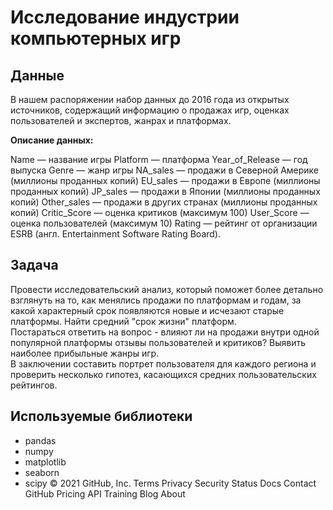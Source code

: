 # Исследование индустрии компьютерных игр

## Данные
В нашем распоряжении набор данных до 2016 года из открытых источников, содержащий информацию о продажах игр, оценках пользователей и экспертов, жанрах и платформах.

**Описание данных:**

Name — название игры
Platform — платформа
Year_of_Release — год выпуска
Genre — жанр игры
NA_sales — продажи в Северной Америке (миллионы проданных копий)
EU_sales — продажи в Европе (миллионы проданных копий)
JP_sales — продажи в Японии (миллионы проданных копий)
Other_sales — продажи в других странах (миллионы проданных копий)
Critic_Score — оценка критиков (максимум 100)
User_Score — оценка пользователей (максимум 10)
Rating — рейтинг от организации ESRB (англ. Entertainment Software Rating Board). 

## Задача
Провести исследовательский анализ, который поможет более детально взглянуть на то, как менялись продажи по платформам и годам, за какой характерный срок появляются новые и исчезают старые платформы. Найти средний "срок жизни" платформ.   
Постараться ответить на вопрос - влияют ли на продажи внутри одной популярной платформы отзывы пользователей и критиков? Выявить наиболее прибыльные жанры игр.  
В заключении составить портрет пользователя для каждого региона и проверить несколько гипотез, касающихся средних пользовательских рейтингов.

## Используемые библиотеки

- pandas 
- numpy 
- matplotlib
- seaborn
- scipy
© 2021 GitHub, Inc.
Terms
Privacy
Security
Status
Docs
Contact GitHub
Pricing
API
Training
Blog
About
